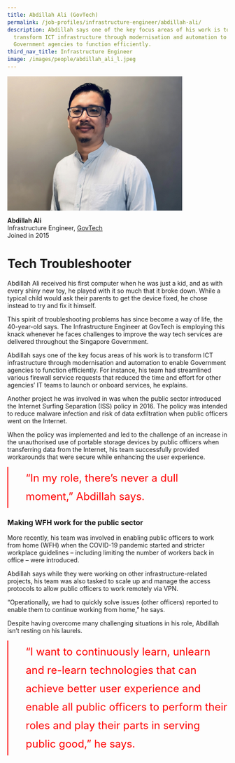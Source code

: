 ```yaml
---
title: Abdillah Ali (GovTech)
permalink: /job-profiles/infrastructure-engineer/abdillah-ali/
description: Abdillah says one of the key focus areas of his work is to
  transform ICT infrastructure through modernisation and automation to enable
  Government agencies to function efficiently.
third_nav_title: Infrastructure Engineer
image: /images/people/abdillah_ali_l.jpeg
---
```

<img src="/images/people/abdillah_ali_l.jpeg" alt="Abdillah Ali" style="width:400px;" align="left">
<br clear="left">

**Abdillah Ali**<br>
Infrastructure Engineer, [GovTech](https://www.tech.gov.sg/)<br>
Joined in 2015

# Tech Troubleshooter

Abdillah Ali received his first computer when he was just a kid, and as with every shiny new toy, he played with it so much that it broke down. While a typical child would ask their parents to get the device fixed, he chose instead to try and fix it himself. 

This spirit of troubleshooting problems has since become a way of life, the 40-year-old says. The Infrastructure Engineer at GovTech is employing this knack whenever he faces challenges to improve the way tech services are delivered throughout the Singapore Government.  

Abdillah says one of the key focus areas of his work is to transform ICT infrastructure through modernisation and automation to enable Government agencies to function efficiently. For instance, his team had streamlined various firewall service requests that reduced the time and effort for other agencies’ IT teams to launch or onboard services, he explains. 

Another project he was involved in was when the public sector introduced the Internet Surfing Separation (ISS) policy in 2016. The policy was intended to reduce malware infection and risk of data exfiltration when public officers went on the Internet. 

When the policy was implemented and led to the challenge of an increase in the unauthorised use of portable storage devices by public officers when transferring data from the Internet, his team successfully provided workarounds that were secure while enhancing the user experience.

<div style="font-size:24px; font-weight: 400; line-height: 1.75; color: #FF0000; padding: 5px 0px 5px 40px; margin-left: 0; border-left: 2px solid red">“In my role, there’s never a dull moment,” Abdillah says.</div> 

### Making WFH work for the public sector

More recently, his team was involved in enabling public officers to work from home (WFH) when the COVID-19 pandemic started and stricter workplace guidelines – including limiting the number of workers back in office – were introduced. 

Abdillah says while they were working on other infrastructure-related projects, his team was also tasked to scale up and manage the access protocols to allow public officers to work remotely via VPN. 

“Operationally, we had to quickly solve issues (other officers) reported to enable them to continue working from home,” he says. 

Despite having overcome many challenging situations in his role, Abdillah isn’t resting on his laurels.

<div style="font-size:24px; font-weight: 400; line-height: 1.75; color: #FF0000; padding: 5px 0px 5px 40px; margin-left: 0; border-left: 2px solid red">“I want to continuously learn, unlearn and re-learn technologies that can achieve better user experience and enable all public officers to perform their roles and play their parts in serving public good,” he says.</div>